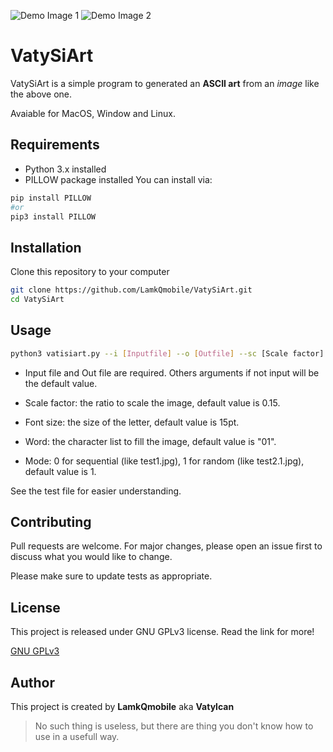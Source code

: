 ![Demo Image 1](https://i.ibb.co/0YXmPDN/test01mod10-1.jpg)
![Demo Image 2](https://i.ibb.co/Jn4jryq/astronaut-spacesuit-reflection-144426-3840x21601.jpg)

# VatySiArt

VatySiArt is a simple program to generated an **ASCII art** from an *image* like the above one.

Avaiable for MacOS, Window and Linux.

## Requirements

- Python 3.x installed
- PILLOW package installed
You can install via:
```bash
pip install PILLOW
#or
pip3 install PILLOW
```

## Installation

Clone this repository to your computer

```bash
git clone https://github.com/LamkQmobile/VatySiArt.git
cd VatySiArt
```

## Usage

```bash
python3 vatisiart.py --i [Inputfile] --o [Outfile] --sc [Scale factor] --ft [Font size] --w [Word] --m [Mode]
```

- Input file and Out file are required. Others arguments if not input will be the default value.

- Scale factor: the ratio to scale the image, default value is 0.15.

- Font size: the size of the letter, default value is 15pt.

- Word: the character list to fill the image, default value is "01".

- Mode: 0 for sequential (like test1.jpg), 1 for random (like test2.1.jpg), default value is 1.

See the test file for easier understanding.

## Contributing
Pull requests are welcome. For major changes, please open an issue first to discuss what you would like to change.

Please make sure to update tests as appropriate.

## License
This project is released under GNU GPLv3 license. Read the link for more!

[GNU GPLv3](https://choosealicense.com/licenses/gpl-3.0/)

## Author

This project is created by **LamkQmobile** aka **Vatylcan**

> No such thing is useless, but there are thing you don't know how to use in a usefull way.